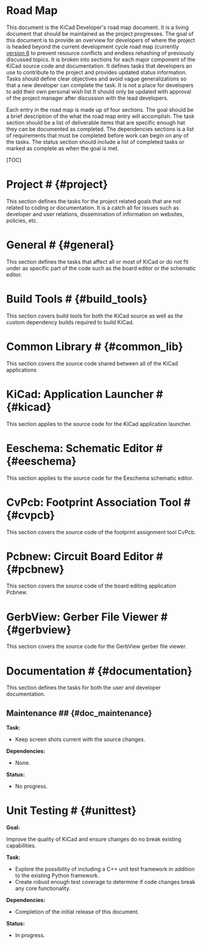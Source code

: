 # Road Map #

This document is the KiCad Developer's road map document.  It is a living
document that should be maintained as the project progresses.  The goal of
this document is to provide an overview for developers of where the project
is headed beyond the current development cycle road map (currently
[version 6](./v6_road_map.html) to prevent resource conflicts and endless
rehashing of previously discussed topics.  It is broken into sections for
each major component of the KiCad source code and documentation.  It defines
tasks that developers an use to contribute to the project and provides updated
status information.  Tasks should define clear objectives and avoid vague
generalizations so that a new developer can complete the task.  It is not a
place for developers to add their own personal wish list  It should only be
updated with approval of the project manager after discussion with the lead
developers.

Each entry in the road map is made up of four sections.  The goal should
be a brief description of the what the road map entry will accomplish.  The
task section should be a list of deliverable items that are specific enough
hat they can be documented as completed.  The dependencies sections is a list
of requirements that must be completed before work can begin on any of the
tasks.  The status section should include a list of completed tasks or marked
as complete as when the goal is met.

[TOC]

# Project # {#project}
This section defines the tasks for the project related goals that are not
related to coding or documentation.  It is a catch all for issues such as
developer and user relations, dissemination of information on websites,
policies, etc.


# General # {#general}
This section defines the tasks that affect all or most of KiCad or do not
fit under as specific part of the code such as the board editor or the
schematic editor.


# Build Tools # {#build_tools}
This section covers build tools for both the KiCad source as well as the
custom dependency builds required to build KiCad.


# Common Library # {#common_lib}
This section covers the source code shared between all of the KiCad
applications


# KiCad: Application Launcher # {#kicad}
This section applies to the source code for the KiCad application launcher.


# Eeschema: Schematic Editor # {#eeschema}
This section applies to the source code for the Eeschema schematic editor.


# CvPcb: Footprint Association Tool # {#cvpcb}
This section covers the source code of the footprint assignment tool CvPcb.


# Pcbnew: Circuit Board Editor # {#pcbnew}
This section covers the source code of the board editing application Pcbnew.


# GerbView: Gerber File Viewer # {#gerbview}

This section covers the source code for the GerbView gerber file viewer.


# Documentation # {#documentation}
This section defines the tasks for both the user and developer documentation.

## Maintenance ## {#doc_maintenance}
**Task:**
- Keep screen shots current with the source changes.

**Dependencies:**
- None.

**Status:**
- No progress.


# Unit Testing # {#unittest}
**Goal:**

Improve the quality of KiCad and ensure changes do no break existing
capabilities.

**Task:**
- Explore the possibility of including a C++ unit test framework in addition
  to the existing Python framework.
- Create robust enough test coverage to determine if code changes break any
  core functionality.

**Dependencies:**
- Completion of the initial release of this document.

**Status:**
- In progress.


[kicad-website]:https://kicad.org/
[kicad-docs]:https://docs.kicad.org/doxygen/
